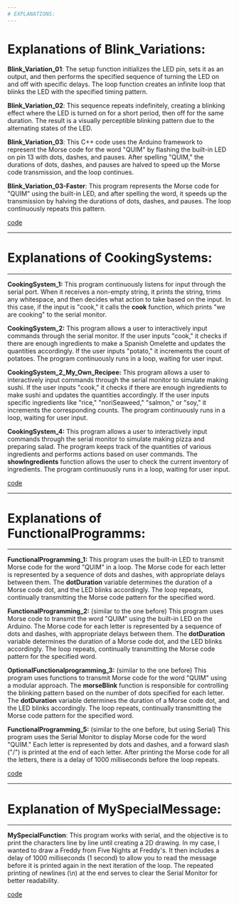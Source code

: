 ```yaml
---
# EXPLANATIONS:
---
```


# Explanations of Blink_Variations: 

**Blink_Variation_01**: The setup function initializes the LED pin, sets it as an output, and then performs the specified sequence of turning the LED on and off with specific delays. 
The loop function creates an infinite loop that blinks the LED with the specified timing pattern.

**Blink_Variation_02**: This sequence repeats indefinitely, creating a blinking effect where the LED is turned on for a short period, then off for the same duration. The result is a 
visually perceptible blinking pattern due to the alternating states of the LED.

**Blink_Variation_03**: This C++ code uses the Arduino framework to represent the Morse code for the word "QUIM" by flashing the built-in LED on pin 13 with dots, dashes, and pauses. 
After spelling "QUIM," the durations of dots, dashes, and pauses are halved to speed up the Morse code transmission, and the loop continues.

**Blink_Variation_03-Faster**: This program represents the Morse code for "QUIM" using the built-in LED, and after spelling the word, it speeds up the transmission by halving the 
durations of dots, dashes, and pauses. The loop continuously repeats this pattern.

[code](https://github.com/QuimMontane/J25-programmig-Quim/blob/main/Arduino/Blink/Blink_Explanation.md)


---
# Explanations of CookingSystems: 
---

**CookingSystem_1:** This program continuously listens for input through the serial port. When it receives a non-empty string, it prints the string, trims any whitespace, and then 
decides what action to take based on the input. In this case, if the input is "cook," it calls the **cook** function, which prints "we are cooking" to the serial monitor.

**CookingSystem_2:** This program allows a user to interactively input commands through the serial monitor. If the user inputs "cook," it checks if there are enough ingredients to make 
a Spanish Omelette and updates the quantities accordingly. If the user inputs "potato," it increments the count of potatoes. The program continuously runs in a loop, waiting for user 
input.

**CookingSystem_2_My_Own_Recipee:** This program allows a user to interactively input commands through the serial monitor to simulate making sushi. If the user inputs "cook," it checks 
if there are enough ingredients to make sushi and updates the quantities accordingly. If the user inputs specific ingredients like "rice," "noriSeaweed," "salmon," or "soy," it 
increments the corresponding counts. The program continuously runs in a loop, waiting for user input.

**CookingSystem_4:** This program allows a user to interactively input commands through the serial monitor to simulate making pizza and preparing salad. The program keeps track 
of the quantities of various ingredients and performs actions based on user commands. The **showIngredients** function allows the user to check the current inventory of ingredients. The 
program continuously runs in a loop, waiting for user input.

[code](https://github.com/QuimMontane/J25-programmig-Quim/blob/main/Arduino/Cooking_System/CookingSystem_Explanation.md)


---
# Explanations of FunctionalProgramms:
---

**FunctionalProgramming_1:** This program uses the built-in LED to transmit Morse code for the word "QUIM" in a loop. The Morse code for each letter is represented by a sequence of dots 
and dashes, with appropriate delays between them. The **dotDuration** variable determines the duration of a Morse code dot, and the LED blinks accordingly. The loop repeats, continually 
transmitting the Morse code pattern for the specified word.

**FunctionalProgramming_2:** (similar to the one before) This program uses Morse code to transmit the word "QUIM" using the built-in LED on the Arduino. The Morse code for each letter 
is represented by a sequence of dots and dashes, with appropriate delays between them. The **dotDuration** variable determines the duration of a Morse code dot, and the LED blinks 
accordingly. The loop repeats, continually transmitting the Morse code pattern for the specified word.

**OptionalFunctionalprogramming_3:** (similar to the one before) This program uses functions to transmit Morse code for the word "QUIM" using a modular approach. The **morseBlink** 
function is responsible for controlling the blinking pattern based on the number of dots specified for each letter. The **dotDuration** variable determines the duration of a Morse code 
dot, and the LED blinks accordingly. The loop repeats, continually transmitting the Morse code pattern for the specified word.

**FunctionalProgramming_5:** (similar to the one before, but using Serial) This program uses the Serial Monitor to display Morse code for the word "QUIM." Each letter is represented by 
dots and dashes, and a forward slash ("/") is printed at the end of each letter. After printing the Morse code for all the letters, there is a delay of 1000 milliseconds before the loop 
repeats.

[code](https://github.com/QuimMontane/J25-programmig-Quim/blob/main/Arduino/FunctionalProgramming/Functionalprogramming_Explanations.md)

---
# Explanation of MySpecialMessage:
---

**MySpecialFunction**: This program works with serial, and the objective is to print the characters line by line until creating a 2D drawing. In my case, I wanted to draw a Freddy from 
Five Nights at Freddy's. It then includes a delay of 1000 milliseconds (1 second) to allow you to read the message before it is printed again in the next iteration of the loop. The 
repeated printing of newlines (\n) at the end serves to clear the Serial Monitor for better readability.

[code](https://github.com/QuimMontane/J25-programmig-Quim/blob/main/Arduino/MySpecialMessage/MySpecialMessage_Explanation.md)
